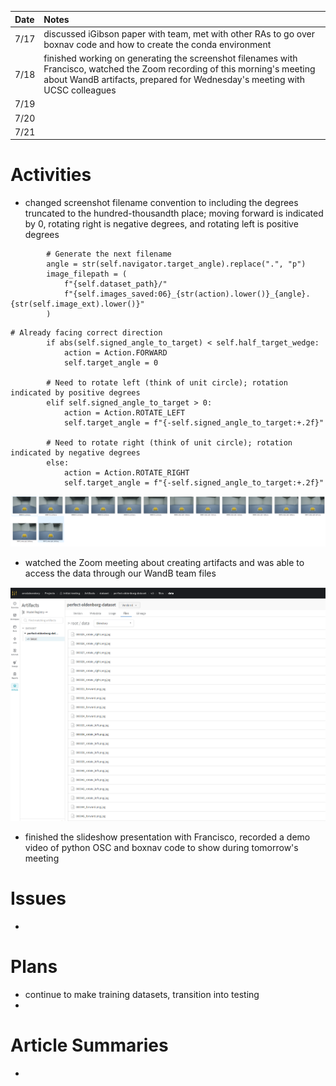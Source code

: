 | Date   | Notes
| :----- | :-------------------------------
|7/17 | discussed iGibson paper with team, met with other RAs to go over boxnav code and how to create the conda environment
|7/18 | finished working on generating the screenshot filenames with Francisco, watched the Zoom recording of this morning's meeting about WandB artifacts, prepared for Wednesday's meeting with UCSC colleagues
|7/19 | 
|7/20 | 
|7/21 | 

# Activities

- changed screenshot filename convention to including the degrees truncated to the hundred-thousandth place; moving forward is indicated by 0, rotating right is negative degrees, and rotating left is positive degrees

```
        # Generate the next filename
        angle = str(self.navigator.target_angle).replace(".", "p")
        image_filepath = (
            f"{self.dataset_path}/"
            f"{self.images_saved:06}_{str(action).lower()}_{angle}.{str(self.image_ext).lower()}"
        )
```
```
# Already facing correct direction
        if abs(self.signed_angle_to_target) < self.half_target_wedge:
            action = Action.FORWARD
            self.target_angle = 0

        # Need to rotate left (think of unit circle); rotation indicated by positive degrees
        elif self.signed_angle_to_target > 0:
            action = Action.ROTATE_LEFT
            self.target_angle = f"{-self.signed_angle_to_target:+.2f}"

        # Need to rotate right (think of unit circle); rotation indicated by negative degrees
        else:
            action = Action.ROTATE_RIGHT
            self.target_angle = f"{-self.signed_angle_to_target:+.2f}"
```
![Filenames](/assets/2023-07-24/filenames.png)

- watched the Zoom meeting about creating artifacts and was able to access the data through our WandB team files

![Artifacts](/assets/2023-07-24/teamartifacts.png)

- finished the slideshow presentation with Francisco, recorded a demo video of python OSC and boxnav code to show during tomorrow's meeting

# Issues


-
# Plans
- continue to make training datasets, transition into testing
- 

# Article Summaries

- 